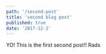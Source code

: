 ```yaml
---
path: '/second-post'
title: 'second blog post'
published: true
date: '2017-12-2'
---
```


YO! This is the first second post!! Rads